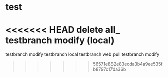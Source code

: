 # test
<<<<<<< HEAD
delete all_
testbranch modify (local)
=======
testbranch modify
testbranch local
testbranch web
pull
testbranch modify
>>>>>>> 56571e882e83ecda3b4a9ee535fb8797c17da36b
